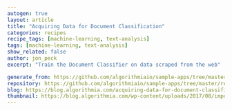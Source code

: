 ```yaml
---
autogen: true
layout: article
title: "Acquiring Data for Document Classification"
categories: recipes
recipe_tags: [machine-learning, text-analysis]
tags: [machine-learning, text-analysis]
show_related: false
author: jon_peck
excerpt: "Train the Document Classifier on data scraped from the web"

generate_from: https://github.com/algorithmiaio/sample-apps/tree/master/recipes/document-classification/readme.md
repository: https://github.com/algorithmiaio/sample-apps/tree/master/recipes/document-classification
blog: https://blog.algorithmia.com/acquiring-data-for-document-classification/
thumbnail: https://blog.algorithmia.com/wp-content/uploads/2017/08/import-data.jpg
---
```

